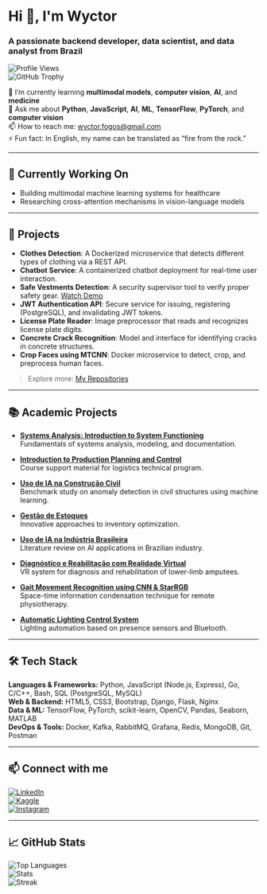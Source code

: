 # Hi 👋, I'm Wyctor

### A passionate backend developer, data scientist, and data analyst from Brazil

![Profile Views](https://komarev.com/ghpvc/?username=wyctorfogos&label=Profile%20views&color=0e75b6&style=flat)  
![GitHub Trophy](https://github-profile-trophy.vercel.app/?username=wyctorfogos)

🌱 I’m currently learning **multimodal models**, **computer vision**, **AI**, and **medicine**  
💬 Ask me about **Python**, **JavaScript**, **AI**, **ML**, **TensorFlow**, **PyTorch**, and **computer vision**  
📫 How to reach me: [wyctor.fogos@gmail.com](mailto:wyctor.fogos@gmail.com)  
⚡ Fun fact: In English, my name can be translated as “fire from the rock.”

---

## 🧠 Currently Working On

- Building multimodal machine learning systems for healthcare
- Researching cross-attention mechanisms in vision-language models

---

## 🚀 Projects

- **Clothes Detection**: A Dockerized microservice that detects different types of clothing via a REST API.  
- **Chatbot Service**: A containerized chatbot deployment for real-time user interaction.  
- **Safe Vestments Detection**: A security supervisor tool to verify proper safety gear. [Watch Demo](https://youtu.be/5-tAZy62vCY)  
- **JWT Authentication API**: Secure service for issuing, registering (PostgreSQL), and invalidating JWT tokens.  
- **License Plate Reader**: Image preprocessor that reads and recognizes license plate digits.  
- **Concrete Crack Recognition**: Model and interface for identifying cracks in concrete structures.  
- **Crop Faces using MTCNN**: Docker microservice to detect, crop, and preprocess human faces.  

> Explore more: [My Repositories](https://github.com/wyctorfogos?tab=repositories)

---

## 📚 Academic Projects

- **[Systems Analysis: Introduction to System Functioning](https://atenaeditora.com.br/catalogo/ebook/analise-de-sistemas-introducao-ao-funcionamento-de-sistemas)**  
  Fundamentals of systems analysis, modeling, and documentation.

- **[Introduction to Production Planning and Control](https://atenaeditora.com.br/catalogo/ebook/introducao-ao-planejamento-e-controle-da-producao-conceitos-e-ferramentas)**  
  Course support material for logistics technical program.

- **[Uso de IA na Construção Civil](https://ieeexplore.ieee.org/document/10459929)**  
  Benchmark study on anomaly detection in civil structures using machine learning.

- **[Gestão de Estoques](https://www.atenaeditora.com.br/catalogo/ebook/gestao-de-estoques)**  
  Innovative approaches to inventory optimization.

- **[Uso de IA na Indústria Brasileira](https://repositorio.ifes.edu.br/handle/123456789/3734)**  
  Literature review on AI applications in Brazilian industry.

- **[Diagnóstico e Reabilitação com Realidade Virtual](https://doi.org/10.1016/j.artmed.2023.102612)**  
  VR system for diagnosis and rehabilitation of lower-limb amputees.

- **[Gait Movement Recognition using CNN & StarRGB](https://doi.org/10.1109/ICECCME52200.2021.9590936)**  
  Space-time information condensation technique for remote physiotherapy.

- **[Automatic Lighting Control System](https://sodebras.com.br/edicoes/N163.pdf)**  
  Lighting automation based on presence sensors and Bluetooth.

---

## 🛠️ Tech Stack

**Languages & Frameworks:** Python, JavaScript (Node.js, Express), Go, C/C++, Bash, SQL (PostgreSQL, MySQL)  
**Web & Backend:** HTML5, CSS3, Bootstrap, Django, Flask, Nginx  
**Data & ML:** TensorFlow, PyTorch, scikit-learn, OpenCV, Pandas, Seaborn, MATLAB  
**DevOps & Tools:** Docker, Kafka, RabbitMQ, Grafana, Redis, MongoDB, Git, Postman  

---

## 📫 Connect with me

[![LinkedIn](https://raw.githubusercontent.com/rahuldkjain/github-profile-readme-generator/master/src/images/icons/Social/linked-in-alt.svg)](https://linkedin.com/in/wyctorfogosdar)  
[![Kaggle](https://raw.githubusercontent.com/rahuldkjain/github-profile-readme-generator/master/src/images/icons/Social/kaggle.svg)](https://kaggle.com/wyctorfogos)  
[![Instagram](https://raw.githubusercontent.com/rahuldkjain/github-profile-readme-generator/master/src/images/icons/Social/instagram.svg)](https://instagram.com/wyctor.fogos)

---

## 📈 GitHub Stats

![Top Languages](https://github-readme-stats.vercel.app/api/top-langs?username=wyctorfogos&show_icons=true&locale=en&layout=compact)  
![Stats](https://github-readme-stats.vercel.app/api?username=wyctorfogos&show_icons=true&locale=en)  
![Streak](https://github-readme-streak-stats.herokuapp.com/?user=wyctorfogos)
